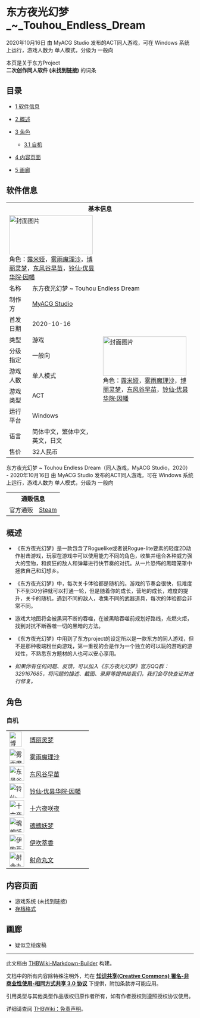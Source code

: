 # 东方夜光幻梦_~_Touhou_Endless_Dream

<!-- source html: G:\repos\THBWiki-Markdown-Builder\THBWikiMarkdown\Temp\main\f\fa\ns0%3A%E4%B8%9C%E6%96%B9%E5%A4%9C%E5%85%89%E5%B9%BB%E6%A2%A6_%7E_Touhou_Endless_Dream.html -->

2020年10月16日 由 MyACG Studio  发布的ACT同人游戏，可在 Windows 系统上运行，游戏人数为 单人模式，分级为 一般向

本页是关于东方Project  
 **二次创作同人软件 (未找到链接)** 的词条
## 目录

- [1 软件信息](#软件信息)
- [2 概述](#概述)
- [3 角色](#角色)

  - [3.1 自机](#自机)



- [4 内容页面](#内容页面)
- [5 画廊](#画廊)




## 软件信息

<table><tbody><tr><th colspan="3">基本信息</th></tr><tr><td class="cover-artwork-mobile" colspan="2"><a href="./文件-东方夜光幻梦_~_Touhou_Endless_Dream封面.jpg.md" class="image" title="封面图片"><img alt="封面图片" src="https://upload.thwiki.cc/thumb/0/05/%E4%B8%9C%E6%96%B9%E5%A4%9C%E5%85%89%E5%B9%BB%E6%A2%A6_~_Touhou_Endless_Dream%E5%B0%81%E9%9D%A2.jpg/224px-%E4%B8%9C%E6%96%B9%E5%A4%9C%E5%85%89%E5%B9%BB%E6%A2%A6_~_Touhou_Endless_Dream%E5%B0%81%E9%9D%A2.jpg" decoding="async" loading="lazy" width="224" height="105" srcset="https://upload.thwiki.cc/thumb/0/05/%E4%B8%9C%E6%96%B9%E5%A4%9C%E5%85%89%E5%B9%BB%E6%A2%A6_~_Touhou_Endless_Dream%E5%B0%81%E9%9D%A2.jpg/336px-%E4%B8%9C%E6%96%B9%E5%A4%9C%E5%85%89%E5%B9%BB%E6%A2%A6_~_Touhou_Endless_Dream%E5%B0%81%E9%9D%A2.jpg 1.5x, https://upload.thwiki.cc/thumb/0/05/%E4%B8%9C%E6%96%B9%E5%A4%9C%E5%85%89%E5%B9%BB%E6%A2%A6_~_Touhou_Endless_Dream%E5%B0%81%E9%9D%A2.jpg/448px-%E4%B8%9C%E6%96%B9%E5%A4%9C%E5%85%89%E5%B9%BB%E6%A2%A6_~_Touhou_Endless_Dream%E5%B0%81%E9%9D%A2.jpg 2x" data-file-width="460" data-file-height="215"></a><div class="cover-char">角色：<a href="./露米娅.md" title="露米娅">露米娅</a>，<a href="./雾雨魔理沙.md" title="雾雨魔理沙">雾雨魔理沙</a>，<a href="./博丽灵梦.md" title="博丽灵梦">博丽灵梦</a>，<a href="./东风谷早苗.md" title="东风谷早苗">东风谷早苗</a>，<a href="./铃仙·优昙华院·因幡.md" title="铃仙·优昙华院·因幡">铃仙·优昙华院·因幡</a></div></td>
</tr><tr><td class="label">名称</td><td colspan="2"> 东方夜光幻梦 ~ Touhou Endless Dream </td></tr><tr><td class="label">制作方</td><td><a href="./MyACG_Studio.md" title="MyACG Studio">MyACG Studio</a></td><td class="cover-artwork" rowspan="8" style="min-width:224px;"><a href="./文件-东方夜光幻梦_~_Touhou_Endless_Dream封面.jpg.md" class="image" title="封面图片"><img alt="封面图片" src="https://upload.thwiki.cc/thumb/0/05/%E4%B8%9C%E6%96%B9%E5%A4%9C%E5%85%89%E5%B9%BB%E6%A2%A6_~_Touhou_Endless_Dream%E5%B0%81%E9%9D%A2.jpg/224px-%E4%B8%9C%E6%96%B9%E5%A4%9C%E5%85%89%E5%B9%BB%E6%A2%A6_~_Touhou_Endless_Dream%E5%B0%81%E9%9D%A2.jpg" decoding="async" loading="lazy" width="224" height="105" srcset="https://upload.thwiki.cc/thumb/0/05/%E4%B8%9C%E6%96%B9%E5%A4%9C%E5%85%89%E5%B9%BB%E6%A2%A6_~_Touhou_Endless_Dream%E5%B0%81%E9%9D%A2.jpg/336px-%E4%B8%9C%E6%96%B9%E5%A4%9C%E5%85%89%E5%B9%BB%E6%A2%A6_~_Touhou_Endless_Dream%E5%B0%81%E9%9D%A2.jpg 1.5x, https://upload.thwiki.cc/thumb/0/05/%E4%B8%9C%E6%96%B9%E5%A4%9C%E5%85%89%E5%B9%BB%E6%A2%A6_~_Touhou_Endless_Dream%E5%B0%81%E9%9D%A2.jpg/448px-%E4%B8%9C%E6%96%B9%E5%A4%9C%E5%85%89%E5%B9%BB%E6%A2%A6_~_Touhou_Endless_Dream%E5%B0%81%E9%9D%A2.jpg 2x" data-file-width="460" data-file-height="215"></a><div class="cover-char">角色：<a href="./露米娅.md" title="露米娅">露米娅</a>，<a href="./雾雨魔理沙.md" title="雾雨魔理沙">雾雨魔理沙</a>，<a href="./博丽灵梦.md" title="博丽灵梦">博丽灵梦</a>，<a href="./东风谷早苗.md" title="东风谷早苗">东风谷早苗</a>，<a href="./铃仙·优昙华院·因幡.md" title="铃仙·优昙华院·因幡">铃仙·优昙华院·因幡</a></div></td>
</tr><tr><td class="label">首发日期</td><td>2020-10-16</td></tr><tr><td class="label">类型</td><td>游戏</td></tr><tr><td class="label">分级指定</td><td>一般向</td></tr><tr><td class="label">游戏人数</td><td>单人模式</td></tr><tr><td class="label">游戏类型</td><td>ACT</td></tr><tr><td class="label">运行平台</td><td>Windows</td></tr><tr><td class="label">语言</td><td>简体中文，繁体中文，英文，日文</td></tr><tr><td class="label">售价</td><td>32人民币</td></tr></tbody></table>

东方夜光幻梦 ~ Touhou Endless Dream（同人游戏，MyACG Studio，2020） - 2020年10月16日 由 MyACG Studio  发布的ACT同人游戏，可在 Windows 系统上运行，游戏人数为 单人模式，分级为 一般向

<table><tbody><tr><th colspan="3">通贩信息</th></tr><tr><td class="label">官方通贩</td><td colspan="2"><a rel="nofollow" class="external text" href="https://store.steampowered.com/app/1245540">Steam</a></td></tr></tbody></table>


## 概述
- 《东方夜光幻梦》是一款包含了Roguelike或者说Rogue-lite要素的轻度2D动作射击游戏，玩家在游戏中可以使用能力不同的角色，收集并组合各种威力强大的宝物，和疯狂的敌人和弹幕进行快节奏的对抗。从一片恐怖的黑暗笼罩中拯救自己和幻想乡。

- 《东方夜光幻梦》中，每次关卡体验都是随机的。游戏的节奏会很快，低难度下不到30分钟就可以打通一轮，但是随着你的成长，营地的成长，难度的提升，关卡的随机，遇到不同的敌人，收集不同的武器道具，每次的体验都会非常不同。

- 游戏大地图将会被黑洞不断的吞噬，在被黑暗吞噬前规划好路线，点燃火炬，找到对抗不断吞噬一切的黑暗的方法。

- 《东方夜光幻梦》中用到了东方project的设定所以是一款东方的同人游戏，但不是那种极端粉丝向游戏，第一重视的会是作为一个独立的可以玩的游戏的游戏性，不熟悉东方题材的人也可以安心享用。

-  *如果你有任何问题、反馈，可以加入《东方夜光幻梦》官方QQ群：329167685，将问题的描述、截图、录屏等提供给我们，我们会尽快查证并进行修复。* 

## 角色
### 自机

<table><tbody><tr><td style="min-width:40px;" rowspan=""><div class="center"><div class="floatnone"><a href="./文件-东方夜光幻梦_灵梦.png.md" class="image" title="博丽灵梦"><img alt="博丽灵梦" src="https://upload.thwiki.cc/thumb/e/ea/%E4%B8%9C%E6%96%B9%E5%A4%9C%E5%85%89%E5%B9%BB%E6%A2%A6_%E7%81%B5%E6%A2%A6.png/34px-%E4%B8%9C%E6%96%B9%E5%A4%9C%E5%85%89%E5%B9%BB%E6%A2%A6_%E7%81%B5%E6%A2%A6.png" decoding="async" loading="lazy" width="34" height="40" srcset="https://upload.thwiki.cc/thumb/e/ea/%E4%B8%9C%E6%96%B9%E5%A4%9C%E5%85%89%E5%B9%BB%E6%A2%A6_%E7%81%B5%E6%A2%A6.png/50px-%E4%B8%9C%E6%96%B9%E5%A4%9C%E5%85%89%E5%B9%BB%E6%A2%A6_%E7%81%B5%E6%A2%A6.png 1.5x, https://upload.thwiki.cc/thumb/e/ea/%E4%B8%9C%E6%96%B9%E5%A4%9C%E5%85%89%E5%B9%BB%E6%A2%A6_%E7%81%B5%E6%A2%A6.png/67px-%E4%B8%9C%E6%96%B9%E5%A4%9C%E5%85%89%E5%B9%BB%E6%A2%A6_%E7%81%B5%E6%A2%A6.png 2x" data-file-width="84" data-file-height="100"></a></div></div></td> <td style="width:150px;padding:3px 9px 3px 7px;" rowspan=""><a href="./博丽灵梦.md" title="博丽灵梦">博丽灵梦</a></td></tr>
<tr><td style="min-width:40px;" rowspan=""><div class="center"><div class="floatnone"><a href="./文件-东方夜光幻梦_魔理沙.png.md" class="image" title="雾雨魔理沙"><img alt="雾雨魔理沙" src="https://upload.thwiki.cc/thumb/1/11/%E4%B8%9C%E6%96%B9%E5%A4%9C%E5%85%89%E5%B9%BB%E6%A2%A6_%E9%AD%94%E7%90%86%E6%B2%99.png/40px-%E4%B8%9C%E6%96%B9%E5%A4%9C%E5%85%89%E5%B9%BB%E6%A2%A6_%E9%AD%94%E7%90%86%E6%B2%99.png" decoding="async" loading="lazy" width="40" height="40" srcset="https://upload.thwiki.cc/thumb/1/11/%E4%B8%9C%E6%96%B9%E5%A4%9C%E5%85%89%E5%B9%BB%E6%A2%A6_%E9%AD%94%E7%90%86%E6%B2%99.png/60px-%E4%B8%9C%E6%96%B9%E5%A4%9C%E5%85%89%E5%B9%BB%E6%A2%A6_%E9%AD%94%E7%90%86%E6%B2%99.png 1.5x, https://upload.thwiki.cc/thumb/1/11/%E4%B8%9C%E6%96%B9%E5%A4%9C%E5%85%89%E5%B9%BB%E6%A2%A6_%E9%AD%94%E7%90%86%E6%B2%99.png/80px-%E4%B8%9C%E6%96%B9%E5%A4%9C%E5%85%89%E5%B9%BB%E6%A2%A6_%E9%AD%94%E7%90%86%E6%B2%99.png 2x" data-file-width="116" data-file-height="116"></a></div></div></td> <td style="width:150px;padding:3px 9px 3px 7px;" rowspan=""><a href="./雾雨魔理沙.md" title="雾雨魔理沙">雾雨魔理沙</a></td></tr>
<tr><td style="min-width:40px;" rowspan=""><div class="center"><div class="floatnone"><a href="./文件-东方夜光幻梦_早苗.png.md" class="image" title="东风谷早苗"><img alt="东风谷早苗" src="https://upload.thwiki.cc/thumb/2/29/%E4%B8%9C%E6%96%B9%E5%A4%9C%E5%85%89%E5%B9%BB%E6%A2%A6_%E6%97%A9%E8%8B%97.png/40px-%E4%B8%9C%E6%96%B9%E5%A4%9C%E5%85%89%E5%B9%BB%E6%A2%A6_%E6%97%A9%E8%8B%97.png" decoding="async" loading="lazy" width="40" height="40" srcset="https://upload.thwiki.cc/thumb/2/29/%E4%B8%9C%E6%96%B9%E5%A4%9C%E5%85%89%E5%B9%BB%E6%A2%A6_%E6%97%A9%E8%8B%97.png/60px-%E4%B8%9C%E6%96%B9%E5%A4%9C%E5%85%89%E5%B9%BB%E6%A2%A6_%E6%97%A9%E8%8B%97.png 1.5x, https://upload.thwiki.cc/thumb/2/29/%E4%B8%9C%E6%96%B9%E5%A4%9C%E5%85%89%E5%B9%BB%E6%A2%A6_%E6%97%A9%E8%8B%97.png/80px-%E4%B8%9C%E6%96%B9%E5%A4%9C%E5%85%89%E5%B9%BB%E6%A2%A6_%E6%97%A9%E8%8B%97.png 2x" data-file-width="100" data-file-height="100"></a></div></div></td> <td style="width:150px;padding:3px 9px 3px 7px;" rowspan=""><a href="./东风谷早苗.md" title="东风谷早苗">东风谷早苗</a></td></tr>
<tr><td style="min-width:40px;" rowspan=""><div class="center"><div class="floatnone"><a href="./文件-东方夜光幻梦_铃仙.png.md" class="image" title="铃仙·优昙华院·因幡"><img alt="铃仙·优昙华院·因幡" src="https://upload.thwiki.cc/thumb/9/97/%E4%B8%9C%E6%96%B9%E5%A4%9C%E5%85%89%E5%B9%BB%E6%A2%A6_%E9%93%83%E4%BB%99.png/40px-%E4%B8%9C%E6%96%B9%E5%A4%9C%E5%85%89%E5%B9%BB%E6%A2%A6_%E9%93%83%E4%BB%99.png" decoding="async" loading="lazy" width="40" height="40" srcset="https://upload.thwiki.cc/thumb/9/97/%E4%B8%9C%E6%96%B9%E5%A4%9C%E5%85%89%E5%B9%BB%E6%A2%A6_%E9%93%83%E4%BB%99.png/60px-%E4%B8%9C%E6%96%B9%E5%A4%9C%E5%85%89%E5%B9%BB%E6%A2%A6_%E9%93%83%E4%BB%99.png 1.5x, https://upload.thwiki.cc/thumb/9/97/%E4%B8%9C%E6%96%B9%E5%A4%9C%E5%85%89%E5%B9%BB%E6%A2%A6_%E9%93%83%E4%BB%99.png/80px-%E4%B8%9C%E6%96%B9%E5%A4%9C%E5%85%89%E5%B9%BB%E6%A2%A6_%E9%93%83%E4%BB%99.png 2x" data-file-width="108" data-file-height="108"></a></div></div></td> <td style="width:150px;padding:3px 9px 3px 7px;" rowspan=""><a href="./铃仙·优昙华院·因幡.md" title="铃仙·优昙华院·因幡">铃仙·优昙华院·因幡</a></td></tr>
<tr><td style="min-width:40px;" rowspan=""><div class="center"><div class="floatnone"><a href="./文件-东方夜光幻梦_咲夜.png.md" class="image" title="十六夜咲夜"><img alt="十六夜咲夜" src="https://upload.thwiki.cc/thumb/2/2a/%E4%B8%9C%E6%96%B9%E5%A4%9C%E5%85%89%E5%B9%BB%E6%A2%A6_%E5%92%B2%E5%A4%9C.png/40px-%E4%B8%9C%E6%96%B9%E5%A4%9C%E5%85%89%E5%B9%BB%E6%A2%A6_%E5%92%B2%E5%A4%9C.png" decoding="async" loading="lazy" width="40" height="40" srcset="https://upload.thwiki.cc/thumb/2/2a/%E4%B8%9C%E6%96%B9%E5%A4%9C%E5%85%89%E5%B9%BB%E6%A2%A6_%E5%92%B2%E5%A4%9C.png/60px-%E4%B8%9C%E6%96%B9%E5%A4%9C%E5%85%89%E5%B9%BB%E6%A2%A6_%E5%92%B2%E5%A4%9C.png 1.5x, https://upload.thwiki.cc/thumb/2/2a/%E4%B8%9C%E6%96%B9%E5%A4%9C%E5%85%89%E5%B9%BB%E6%A2%A6_%E5%92%B2%E5%A4%9C.png/80px-%E4%B8%9C%E6%96%B9%E5%A4%9C%E5%85%89%E5%B9%BB%E6%A2%A6_%E5%92%B2%E5%A4%9C.png 2x" data-file-width="98" data-file-height="98"></a></div></div></td> <td style="width:150px;padding:3px 9px 3px 7px;" rowspan=""><a href="/%E5%8D%81%E5%85%AD%E5%A4%9C%E5%92%B2%E5%A4%9C" title="十六夜咲夜">十六夜咲夜</a></td></tr>
<tr><td style="min-width:40px;" rowspan=""><div class="center"><div class="floatnone"><a href="./文件-东方夜光幻梦_妖梦.png.md" class="image" title="魂魄妖梦"><img alt="魂魄妖梦" src="https://upload.thwiki.cc/thumb/0/05/%E4%B8%9C%E6%96%B9%E5%A4%9C%E5%85%89%E5%B9%BB%E6%A2%A6_%E5%A6%96%E6%A2%A6.png/40px-%E4%B8%9C%E6%96%B9%E5%A4%9C%E5%85%89%E5%B9%BB%E6%A2%A6_%E5%A6%96%E6%A2%A6.png" decoding="async" loading="lazy" width="40" height="40" srcset="https://upload.thwiki.cc/thumb/0/05/%E4%B8%9C%E6%96%B9%E5%A4%9C%E5%85%89%E5%B9%BB%E6%A2%A6_%E5%A6%96%E6%A2%A6.png/60px-%E4%B8%9C%E6%96%B9%E5%A4%9C%E5%85%89%E5%B9%BB%E6%A2%A6_%E5%A6%96%E6%A2%A6.png 1.5x, https://upload.thwiki.cc/thumb/0/05/%E4%B8%9C%E6%96%B9%E5%A4%9C%E5%85%89%E5%B9%BB%E6%A2%A6_%E5%A6%96%E6%A2%A6.png/80px-%E4%B8%9C%E6%96%B9%E5%A4%9C%E5%85%89%E5%B9%BB%E6%A2%A6_%E5%A6%96%E6%A2%A6.png 2x" data-file-width="100" data-file-height="100"></a></div></div></td> <td style="width:150px;padding:3px 9px 3px 7px;" rowspan=""><a href="./魂魄妖梦.md" title="魂魄妖梦">魂魄妖梦</a></td></tr>
<tr><td style="min-width:40px;" rowspan=""><div class="center"><div class="floatnone"><a href="./文件-东方夜光幻梦_萃香.png.md" class="image" title="伊吹萃香"><img alt="伊吹萃香" src="https://upload.thwiki.cc/thumb/e/ee/%E4%B8%9C%E6%96%B9%E5%A4%9C%E5%85%89%E5%B9%BB%E6%A2%A6_%E8%90%83%E9%A6%99.png/40px-%E4%B8%9C%E6%96%B9%E5%A4%9C%E5%85%89%E5%B9%BB%E6%A2%A6_%E8%90%83%E9%A6%99.png" decoding="async" loading="lazy" width="40" height="40" srcset="https://upload.thwiki.cc/thumb/e/ee/%E4%B8%9C%E6%96%B9%E5%A4%9C%E5%85%89%E5%B9%BB%E6%A2%A6_%E8%90%83%E9%A6%99.png/60px-%E4%B8%9C%E6%96%B9%E5%A4%9C%E5%85%89%E5%B9%BB%E6%A2%A6_%E8%90%83%E9%A6%99.png 1.5x, https://upload.thwiki.cc/thumb/e/ee/%E4%B8%9C%E6%96%B9%E5%A4%9C%E5%85%89%E5%B9%BB%E6%A2%A6_%E8%90%83%E9%A6%99.png/80px-%E4%B8%9C%E6%96%B9%E5%A4%9C%E5%85%89%E5%B9%BB%E6%A2%A6_%E8%90%83%E9%A6%99.png 2x" data-file-width="100" data-file-height="100"></a></div></div></td> <td style="width:150px;padding:3px 9px 3px 7px;" rowspan=""><a href="./伊吹萃香.md" title="伊吹萃香">伊吹萃香</a></td></tr>
<tr><td style="min-width:40px;" rowspan=""><div class="center"><div class="floatnone"><a href="./文件-东方夜光幻梦_文.png.md" class="image" title="射命丸文"><img alt="射命丸文" src="https://upload.thwiki.cc/thumb/b/b3/%E4%B8%9C%E6%96%B9%E5%A4%9C%E5%85%89%E5%B9%BB%E6%A2%A6_%E6%96%87.png/40px-%E4%B8%9C%E6%96%B9%E5%A4%9C%E5%85%89%E5%B9%BB%E6%A2%A6_%E6%96%87.png" decoding="async" loading="lazy" width="40" height="40" srcset="https://upload.thwiki.cc/thumb/b/b3/%E4%B8%9C%E6%96%B9%E5%A4%9C%E5%85%89%E5%B9%BB%E6%A2%A6_%E6%96%87.png/60px-%E4%B8%9C%E6%96%B9%E5%A4%9C%E5%85%89%E5%B9%BB%E6%A2%A6_%E6%96%87.png 1.5x, https://upload.thwiki.cc/thumb/b/b3/%E4%B8%9C%E6%96%B9%E5%A4%9C%E5%85%89%E5%B9%BB%E6%A2%A6_%E6%96%87.png/80px-%E4%B8%9C%E6%96%B9%E5%A4%9C%E5%85%89%E5%B9%BB%E6%A2%A6_%E6%96%87.png 2x" data-file-width="96" data-file-height="96"></a></div></div></td> <td style="width:150px;padding:3px 9px 3px 7px;" rowspan=""><a href="./射命丸文.md" title="射命丸文">射命丸文</a></td></tr></tbody></table>


## 内容页面
- 游戏系统 (未找到链接)
- [存档格式](./东方夜光幻梦_~_Touhou_Endless_Dream-存档.md)

## 画廊
- [](./文件-方夜光幻梦_立绘_废稿.png.md)疑似立绘废稿





---

此文档由 [THBWiki-Markdown-Builder](https://github.com/Delsin-Yu/THBWiki-Markdown-Builder) 构建。

文档中的所有内容除特殊注明外，均在 [**知识共享(Creative Commons) 署名-非商业性使用-相同方式共享 3.0 协议**](https://creativecommons.org/licenses/by-sa/3.0/deed.zh-hans) 下提供，附加条款亦可能应用。

引用类型与其他类型作品版权归原作者所有，如有作者授权则遵照授权协议使用。

详细请查阅 [THBWiki：免责声明](https://thbwiki.cc/THBWiki:%E5%85%8D%E8%B4%A3%E5%A3%B0%E6%98%8E)。

